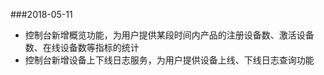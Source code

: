 ###2018-05-11
- 控制台新增概览功能，为用户提供某段时间内产品的注册设备数、激活设备数、在线设备数等指标的统计
- 控制台新增设备上下线日志服务，为用户提供设备上线、下线日志查询功能
 
